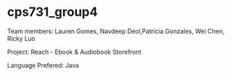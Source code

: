# cps731_group4

Team members: Lauren Gomes, Navdeep Deol,Patricia Gonzales, Wei Chen, Ricky Luo

Project: Reach - Ebook & Audiobook Storefront

Language Prefered: Java



